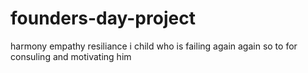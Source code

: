 # founders-day-project
harmony
empathy
resiliance
i child who is failing again again so to for consuling and motivating him
